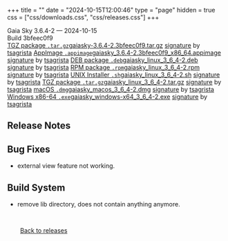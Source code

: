 +++
title = ""
date = "2024-10-15T12:00:46"
type = "page"
hidden = true
css = ["css/downloads.css", "css/releases.css"]
+++

<div class="download-container">
<div id="download-title">
<i class="fa-solid fa-tag"></i>
Gaia Sky <span class="downloads-version">3.6.4-2</span> — <i class="fa-solid fa-clock"></i>
<time class="downloads-releasedate" datetime="2024-10-15T12:00:46" title="Published: 2024-10-15T12:00:46">2024-10-15</time></div>
<div class="downloads-build">Build 3bfeec0f9</div>
<div class="download-section">
<a href="https://gaia.ari.uni-heidelberg.de/gaiasky/releases/3.6.4-2.3bfeec0f9/gaiasky-3.6.4-2.3bfeec0f9.tar.gz" class="download-button"><i class="fa-solid fa-file-zipper"></i> TGZ package <code>.tar.gz</code><span class="download-sub">gaiasky-3.6.4-2.3bfeec0f9.tar.gz</span></a>
<span class="signature">
<a href="https://gaia.ari.uni-heidelberg.de/gaiasky/releases/3.6.4-2.3bfeec0f9/gaiasky-3.6.4-2.3bfeec0f9.tar.gz.sig">signature</a>  by  <a href="https://keyserver.ubuntu.com/pks/lookup?search=0x448C2B189756743013D5F7C22FD2A59C1D734C1F&fingerprint=on&op=index">tsagrista</a>
</span>
<a href="https://gaia.ari.uni-heidelberg.de/gaiasky/releases/3.6.4-2.3bfeec0f9/gaiasky_3.6.4-2.3bfeec0f9_x86_64.appimage" class="download-button"><i class="fa-solid fa-box-archive"></i> AppImage <code>.appimage</code><span class="download-sub">gaiasky_3.6.4-2.3bfeec0f9_x86_64.appimage</span></a>
<span class="signature">
<a href="https://gaia.ari.uni-heidelberg.de/gaiasky/releases/3.6.4-2.3bfeec0f9/gaiasky_3.6.4-2.3bfeec0f9_x86_64.appimage.sig">signature</a>  by  <a href="https://keyserver.ubuntu.com/pks/lookup?search=0x448C2B189756743013D5F7C22FD2A59C1D734C1F&fingerprint=on&op=index">tsagrista</a>
</span>
<a href="https://gaia.ari.uni-heidelberg.de/gaiasky/releases/3.6.4-2.3bfeec0f9/gaiasky_linux_3_6_4-2.deb" class="download-button"><i class="fa-brands fa-debian"></i> DEB package <code>.deb</code><span class="download-sub">gaiasky_linux_3_6_4-2.deb</span></a>
<span class="signature">
<a href="https://gaia.ari.uni-heidelberg.de/gaiasky/releases/3.6.4-2.3bfeec0f9/gaiasky_linux_3_6_4-2.deb.sig">signature</a>  by  <a href="https://keyserver.ubuntu.com/pks/lookup?search=0x448C2B189756743013D5F7C22FD2A59C1D734C1F&fingerprint=on&op=index">tsagrista</a>
</span>
<a href="https://gaia.ari.uni-heidelberg.de/gaiasky/releases/3.6.4-2.3bfeec0f9/gaiasky_linux_3_6_4-2.rpm" class="download-button"><i class="fa-brands fa-fedora"></i> RPM package <code>.rpm</code><span class="download-sub">gaiasky_linux_3_6_4-2.rpm</span></a>
<span class="signature">
<a href="https://gaia.ari.uni-heidelberg.de/gaiasky/releases/3.6.4-2.3bfeec0f9/gaiasky_linux_3_6_4-2.rpm.sig">signature</a>  by  <a href="https://keyserver.ubuntu.com/pks/lookup?search=0x448C2B189756743013D5F7C22FD2A59C1D734C1F&fingerprint=on&op=index">tsagrista</a>
</span>
<a href="https://gaia.ari.uni-heidelberg.de/gaiasky/releases/3.6.4-2.3bfeec0f9/gaiasky_linux_3_6_4-2.sh" class="download-button"><i class="fa fa-terminal"></i> UNIX Installer <code>.sh</code><span class="download-sub">gaiasky_linux_3_6_4-2.sh</span></a>
<span class="signature">
<a href="https://gaia.ari.uni-heidelberg.de/gaiasky/releases/3.6.4-2.3bfeec0f9/gaiasky_linux_3_6_4-2.sh.sig">signature</a>  by  <a href="https://keyserver.ubuntu.com/pks/lookup?search=0x448C2B189756743013D5F7C22FD2A59C1D734C1F&fingerprint=on&op=index">tsagrista</a>
</span>
<a href="https://gaia.ari.uni-heidelberg.de/gaiasky/releases/3.6.4-2.3bfeec0f9/gaiasky_linux_3_6_4-2.tar.gz" class="download-button"><i class="fa-solid fa-file-zipper"></i> TGZ package <code>.tar.gz</code><span class="download-sub">gaiasky_linux_3_6_4-2.tar.gz</span></a>
<span class="signature">
<a href="https://gaia.ari.uni-heidelberg.de/gaiasky/releases/3.6.4-2.3bfeec0f9/gaiasky_linux_3_6_4-2.tar.gz.sig">signature</a>  by  <a href="https://keyserver.ubuntu.com/pks/lookup?search=0x448C2B189756743013D5F7C22FD2A59C1D734C1F&fingerprint=on&op=index">tsagrista</a>
</span>
<a href="https://gaia.ari.uni-heidelberg.de/gaiasky/releases/3.6.4-2.3bfeec0f9/gaiasky_macos_3_6_4-2.dmg" class="download-button"><i class="fa-brands fa-apple"></i> macOS <code>.dmg</code><span class="download-sub">gaiasky_macos_3_6_4-2.dmg</span></a>
<span class="signature">
<a href="https://gaia.ari.uni-heidelberg.de/gaiasky/releases/3.6.4-2.3bfeec0f9/gaiasky_macos_3_6_4-2.dmg.sig">signature</a>  by  <a href="https://keyserver.ubuntu.com/pks/lookup?search=0x448C2B189756743013D5F7C22FD2A59C1D734C1F&fingerprint=on&op=index">tsagrista</a>
</span>
<a href="https://gaia.ari.uni-heidelberg.de/gaiasky/releases/3.6.4-2.3bfeec0f9/gaiasky_windows-x64_3_6_4-2.exe" class="download-button"><i class="fa-brands fa-windows"></i> Windows x86-64 <code>.exe</code><span class="download-sub">gaiasky_windows-x64_3_6_4-2.exe</span></a>
<span class="signature">
<a href="https://gaia.ari.uni-heidelberg.de/gaiasky/releases/3.6.4-2.3bfeec0f9/gaiasky_windows-x64_3_6_4-2.exe.sig">signature</a>  by  <a href="https://keyserver.ubuntu.com/pks/lookup?search=0x448C2B189756743013D5F7C22FD2A59C1D734C1F&fingerprint=on&op=index">tsagrista</a>
</span>
</div>
</div>

<section class="release-notes">

# Release Notes


## Bug Fixes
- external view feature not working.

## Build System
- remove lib directory, does not contain anything anymore.
</section>


<p class="center-text" style="padding: 30px;">
<i class="fa-solid fa-circle-arrow-left"></i> <a href="/downloads/releases">Back to releases</a>
</p>

